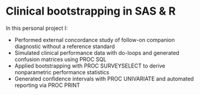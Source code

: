 # Clinical bootstrapping in SAS & R

In this personal project I:

- Performed external concordance study of follow-on companion diagnostic without a reference standard
- Simulated clinical performance data with do-loops and generated confusion matrices using PROC SQL
- Applied bootstrapping with PROC SURVEYSELECT to derive nonparametric performance statistics
- Generated confidence intervals with PROC UNIVARIATE and automated reporting via PROC PRINT


